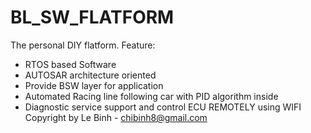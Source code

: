 # BL_SW_FLATFORM
The personal DIY flatform.
   Feature:
 - RTOS based Software
 - AUTOSAR architecture oriented
 - Provide BSW layer for application
 - Automated Racing line following car with PID algorithm inside
 - Diagnostic service support and control ECU REMOTELY using WIFI  
Copyright by Le Binh - chibinh8@gmail.com
